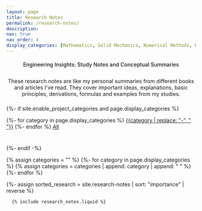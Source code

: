 ```yaml
---
layout: page
title: Research Notes
permalink: /research-notes/
description: 
nav: true
nav_order: 4
display_categories: [Mathematics, Solid Mechanics, Numerical Methods, Fracture Mechanics, Finite Element Methods]
---
```


<!-- pages/projects.md -->

<h4 style = "font-weight:500;text-align:center;padding-bottom:8px;"> Engineering Insights: Study Notes and Conceptual Summaries </h4>

<p style = "text-align:center;padding-bottom:8px;"> These research notes are like my personal summaries from different books and articles I've read. They cover important ideas, explanations, basic principles, derivations, formulas and examples from my studies. </p>


<div class="blog__categories">
  <div class="container">

  {%- if site.enable_project_categories and page.display_categories %}
    <div class="button-group filter-button-group text-center" style="margin-bottom: 40px">
      {%- for category in page.display_categories %}
        <a class="category-link btn btn-sm btn-primary" data-category=".{{category | downcase}}" href="#">{{category | replace: "-", " "}}</a>
      {%- endfor %}
      <a class=" all-link btn btn-sm btn-primary active" href="#">All</a> 
  </div>
</div>
  {%- endif -%}



  {% assign categories = "" %}
  {%- for category in page.display_categories %}
    {% assign categories = categories | append: category | append: " " %}
  {%- endfor %}

  <!-- Display categorized projects -->
  {%- assign sorted_research = site.research-notes | sort: "importance" | reverse %}
  <!-- Generate cards for each project -->
    
      {% include research_notes.liquid %}
</div>